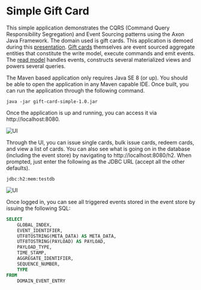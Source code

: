 # Simple Gift Card

This simple application demonstrates the CQRS (Command Query Responsibility Segregation) and Event Sourcing patterns using the Axon Java Framework. The domain used is gift cards. This application is demoed during this [presentation](https://docs.google.com/presentation/d/1QtXpDijN3NLLnZVS_f5-zwmo1eu8QqI1V4thzXGeBFs/edit?usp=sharing). [Gift cards](/src/main/java/io/axoniq/giftcard/command/GiftCard.java) themselves are event sourced aggregate entities that constitute the write model, execute commands and emit events. The [read model](/src/main/java/io/axoniq/giftcard/query) handles events, constructs several materialized views and powers several queries.   

The Maven based application only requires Java SE 8 (or up). You should be able to open the application in any Maven capable IDE. Once built, you can run the application through the following command.

```
java -jar gift-card-simple-1.0.jar
```

Once the application is up and running, you can access it via http://localhost:8080.

![UI](/screenshots/ui.jpg)

Through the UI, you can issue single cards, bulk issue cards, redeem cards, and view a list of cards. You can also see what is going on in the database (including the event store) by navigating to http://localhost:8080/h2. When prompted, just enter the following as the JDBC URL (accept all the other defaults).

```
jdbc:h2:mem:testdb
```
![UI](/screenshots/h2.jpg)

Once logged in, you can see all triggered events stored in the event store by issuing the following SQL:

```sql
SELECT
    GLOBAL_INDEX,
    EVENT_IDENTIFIER,
    UTF8TOSTRING(META_DATA) AS META_DATA,
    UTF8TOSTRING(PAYLOAD) AS PAYLOAD,
    PAYLOAD_TYPE,
    TIME_STAMP,
    AGGREGATE_IDENTIFIER,
    SEQUENCE_NUMBER,
    TYPE
FROM
    DOMAIN_EVENT_ENTRY
```

